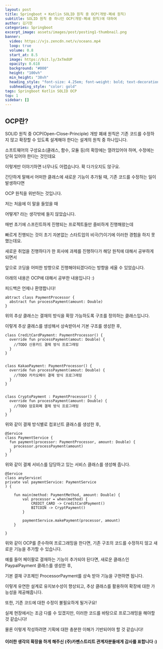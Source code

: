 ```yaml
---
layout: post
title: Springboot + Kotlin SOLID 원칙 중 OCP(개방-폐쇄 원칙)
subtitle: SOLID 원칙 중 하나인 OCP(개방-폐쇄 원칙)에 대하여
author: 김기현
categories: Springboot
excerpt_image: assets/images/post/posting1-thumbnail.png
banner:
  video: https://vjs.zencdn.net/v/oceans.mp4
  loop: true
  volume: 0.8
  start_at: 8.5
  image: https://bit.ly/3xTmdUP
  opacity: 0.618
  background: "#000"
  height: "100vh"
  min_height: "38vh"
  heading_style: "font-size: 4.25em; font-weight: bold; text-decoration: underline"
  subheading_style: "color: gold"
tags: Springboot Kotlin SOLID OCP
top: 1
sidebar: []
---
```


## OCP란?

SOLID 원칙 중 OCP(Open-Close-Principle) 개방 폐쇄 원칙은 기존 코드를 수정하지 않고 확장할 수 있도록 설계해야 한다는 설계의 원칙 중 하나입니다.



소프트웨어의 구성요소(클래스, 함수, 모듈 등)의 확장에는 열려있어야 하며, 수정에는 닫혀 있어야 한다는 것인데요

이렇게만 이야기하면 너무나도 어렵습니다. 확 다가오지도 않구요.



간단하게 말해서 어떠한 클래스에 새로운 기능이 추가될 때, 기존 코드를 수정하는 일이 발생하다면

OCP 원칙을 위반하는 것입니다.



저는 처음에 이 말을 들었을 때

어떻게? 라는 생각밖에 들지 않았습니다.



매번 초기에 스프린트하게 진행되는 프로젝트들만 즐비하게 진행해왔는데

빠르게 진행되는 것이 초기 자본없는 스타트업의 비극(?)이기에 이러한 경험을 하지 못했는데요.



새로운 취업을 진행하다가 한 회사에 과제를 진행하다가 해당 원칙에 대해서 공부하게 되면서

앞으로 코딩을 어떠한 방향으로 진행해야되겠다라는 방향을 세울 수 있었습니다.



아래의 내용은 OCP에 대해서 공부한 내용입니다 :)

피드백은 언제나 환영합니다!


```
abtract class PaymentProcessor {
  abstract fun processPayment(amount: Double)
}
```

위의 추상 클래스는 결재의 방식을 확장 가능하도록 구조를 정의하는 클래스입니다.

이렇게 추상 클래스를 생성해서 상속받아서 기본 구조를 생성한 후,

```
class CreditCardPayment: PaymentProcessor() {
  override fun processPayment(amout: Double) {
    //TODO 신용카드 결제 방식 프로그래밍
  }
}


class KakaoPayment: PaymentProcessor() {
  override fun processPayment(amout: Double) {
    //TODO 카카오페이 결제 방식 프로그래밍
  }
}


class CryptoPayment : PaymentProcessor() {
  override fun processPayment(amount: Double) {
    //TODO 암호화폐 결제 방식 프로그래밍
  }
}
```

위와 같이 결재 방식별로 컴포넌트 클래스를 생성한 후,

```
@Service
class PaymentService {
  fun payment(processor: PaymentProcessor, amount: Double) {
    processor.processPayment(amount)
  }
}
```

위와 같이 결졔 서비스를 담당하고 있는 서비스 클래스를 생성해 줍니다.

```
@Service
class anyService(
private val paymentService: PaymentService
) {

    fun main(method: PaymentMethod, amount: Double) {
    	val processor = when(method) {
            CREDIT_CARD -> CreditCardPayment()
            BITCOIN -> CryptPayment()
        }
        
        paymentService.makePayment(processor, amount)
    }

}
```

위와 같이 OCP를 준수하여 프로그래밍을 한다면, 기존 구조의 코드를 수정하지 않고 새로운 기능을 추가할 수 있습니다.

예를 들어 페이팔로 결재하는 기능이 추가되야 된다면, 새로운 클래스인 PaypalPayment 클래스를 생성한 후,

기본 결재 구조체인 ProcessorPayment를 상속 받아 기능을 구현하면 됩니다.



이렇게 유연한 설계로 유지보수성이 향상되고, 추상 클래스를 활용하여 확장에 대한 가능성을 제공해줍니다.

또한, 기존 코드에 대한 수정이 불필요하게 될거구요!



실제 현장에서는 조금 다를 수 있겠지만, 이러한 코드를 바탕으로 프로그래밍을 해야할 것 같습니다!

물론 이렇게 작성하려면 기획에 대한 충분한 이해가 기반되어야 할 것 같습니다!


#### 이러한 생각의 확장을 하게 해주신 (주)카펜스트리트 관계자분들에게 감사를 표합니다 :)  

